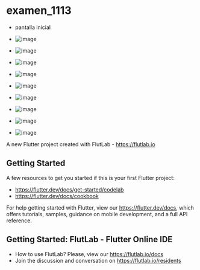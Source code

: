 # examen_1113
- pantalla inicial
- ![image](https://github.com/user-attachments/assets/c9c85dfc-ecdc-40a2-9398-93153aae6786)
- ![image](https://github.com/user-attachments/assets/9738a8c6-51e5-4311-9106-6bf7b9c4543b)
- ![image](https://github.com/user-attachments/assets/e65fffd6-61d8-46c8-a998-224ccc620961)
- ![image](https://github.com/user-attachments/assets/8a0ff125-9c36-4a93-ade3-2116906583c5)

- ![image](https://github.com/user-attachments/assets/7322631b-6e60-49e2-9e84-52d7aa5cbc70)
- ![image](https://github.com/user-attachments/assets/2a22efd8-df02-45cd-8912-c0a8d297c40b)
- ![image](https://github.com/user-attachments/assets/fdb18ec6-0963-4aaf-82df-7a5fbc74921d)
- ![image](https://github.com/user-attachments/assets/9f114eae-6f7c-4367-b6a2-8406a2f0547a)
- ![image](https://github.com/user-attachments/assets/f6e75678-cd5f-422e-b3b7-800c11855773)














A new Flutter project created with FlutLab - https://flutlab.io

## Getting Started

A few resources to get you started if this is your first Flutter project:

- https://flutter.dev/docs/get-started/codelab
- https://flutter.dev/docs/cookbook

For help getting started with Flutter, view our
https://flutter.dev/docs, which offers tutorials,
samples, guidance on mobile development, and a full API reference.

## Getting Started: FlutLab - Flutter Online IDE

- How to use FlutLab? Please, view our https://flutlab.io/docs
- Join the discussion and conversation on https://flutlab.io/residents
